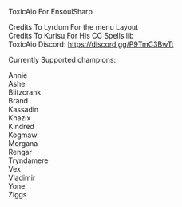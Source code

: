 ToxicAio For EnsoulSharp

Credits To Lyrdum For the menu Layout  
Credits To Kurisu For His CC Spells lib  
ToxicAio Discord: https://discord.gg/P9TmC3BwTt

Currently Supported champions:

Annie  
Ashe  
Blitzcrank  
Brand  
Kassadin  
Khazix  
Kindred  
Kogmaw  
Morgana  
Rengar  
Tryndamere   
Vex  
Vladimir  
Yone  
Ziggs  
